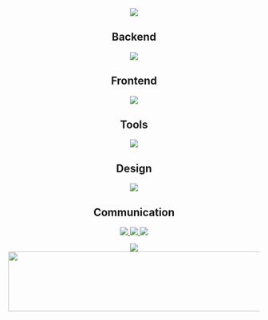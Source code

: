 <div align="center">

<img src="https://capsule-render.vercel.app/api?type=waving&color=87CEEB&height=180&section=header&text=Welcome%20to%20My%20GitHub!&fontSize=35&fontColor=fff&animation=twinkling&fontAlignY=35" />

## Backend
<p>
  <img src="https://skillicons.dev/icons?i=java,c" />
</p>

## Frontend
<p>
  <img src="https://skillicons.dev/icons?i=html,css,js,react" />
</p>

## Tools
<p>
  <img src="https://skillicons.dev/icons?i=vscode,idea,visualstudio,notion" />
</p>

## Design
<p>
  <img src="https://skillicons.dev/icons?i=figma,ps,ai" />
</p>

## Communication
<p>
  <a href="mailto:s2522@e-mirim.hs.kr">
    <img src="https://skillicons.dev/icons?i=gmail" />
  </a>
  <a href="https://instagram.com/y.zan.ox" target="_blank">
    <img src="https://skillicons.dev/icons?i=instagram" />
  </a>
  <a href="https://discord.com" target="_blank">
    <img src="https://skillicons.dev/icons?i=discord" />
  </a>
</p>

<img src="https://capsule-render.vercel.app/api?type=waving&color=87CEEB&height=120&section=footer"/>

</div>

<a href="https://www.gitanimals.org/en_US?utm_medium=image&utm_source=slxn00&utm_content=line">
  <img
    src="https://render.gitanimals.org/lines/slxn00?pet-id=761501913855504336"
    width="600"
    height="120"
  />
</a>
  
